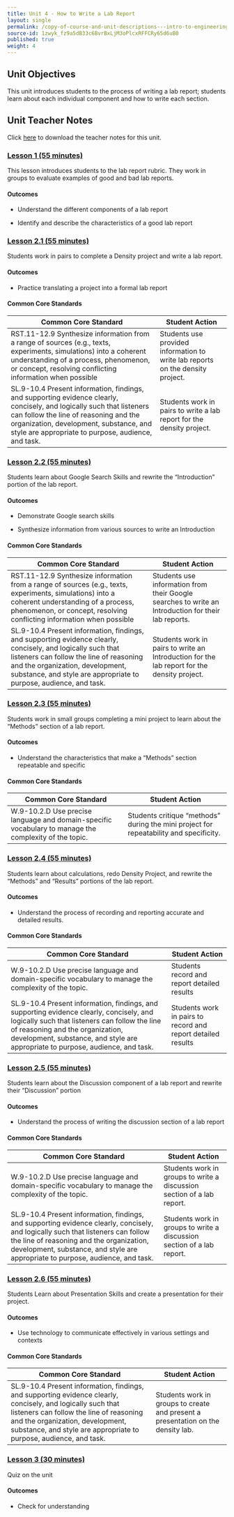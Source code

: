 ```yaml
---
title: Unit 4 - How to Write a Lab Report
layout: single
permalink: /copy-of-course-and-unit-descriptions---intro-to-engineering-de-only-copy/
source-id: 1zwyk_fz9a5dB33c6BvrBxLjM3oPlcxRFFCRy65d6uB0
published: true
weight: 4
---
```


## Unit Objectives

This unit introduces students to the process of writing a lab report; students learn about each individual component and how to write each section.

## Unit Teacher Notes

Click <a href="https://docs.google.com/document/d/1bXzpOHbNBZwU_OeHKMd91P1SttZIghAwmBrUOUOw9g0/edit?usp=sharing" target="_blank">here</a> to download the teacher notes for this unit.

### [Lesson 1 (55 minutes)](https://intro-to-engineering-design.lsupathways.org/fall-semester/4_unit_4/1_lesson_1/)

This lesson introduces students to the lab report rubric. They work in groups to evaluate examples of good and bad lab reports. 

#### Outcomes

- Understand the different components of a lab report

- Identify and describe the characteristics of a good lab report

### [Lesson 2.1 (55 minutes)](https://intro-to-engineering-design.lsupathways.org/fall-semester/4_unit_4/2_lesson_2/)

Students work in pairs to complete a Density project and write a lab report.

#### Outcomes

- Practice translating a project into a formal lab report

#### Common Core Standards

| Common Core Standard                                                                                                                                                                                                                                            	| Student Action                                                                 	|
|-----------------------------------------------------------------------------------------------------------------------------------------------------------------------------------------------------------------------------------------------------------------	|--------------------------------------------------------------------------------	|
|  RST.11-12.9 Synthesize information from a range of sources (e.g., texts, experiments, simulations) into a coherent understanding of a process, phenomenon, or concept, resolving conflicting information when possible                                         	| Students use provided information to write lab reports on the density project. 	|
| SL.9-10.4 Present information, findings, and supporting evidence clearly, concisely, and logically such that listeners can follow the line of reasoning and the organization, development, substance, and style are appropriate to purpose, audience, and task. 	| Students work in pairs to write a lab report for the density project.          	|

### [Lesson 2.2 (55 minutes)](https://intro-to-engineering-design.lsupathways.org/fall-semester/4_unit_4/2_lesson_2/)

Students learn about Google Search Skills and rewrite the “Introduction” portion of the lab report.

#### Outcomes

- Demonstrate Google search skills

- Synthesize information from various sources to write an Introduction

#### Common Core Standards

| Common Core Standard                                                                                                                                                                                                                                            	| Student Action                                                                                      	|
|-----------------------------------------------------------------------------------------------------------------------------------------------------------------------------------------------------------------------------------------------------------------	|-----------------------------------------------------------------------------------------------------	|
| RST.11-12.9 Synthesize information from a range of sources (e.g., texts, experiments, simulations) into a coherent understanding of a process, phenomenon, or concept, resolving conflicting information when possible                                          	| Students use information from their Google searches to write an Introduction for their lab reports. 	|
| SL.9-10.4 Present information, findings, and supporting evidence clearly, concisely, and logically such that listeners can follow the line of reasoning and the organization, development, substance, and style are appropriate to purpose, audience, and task. 	| Students work in pairs to write an Introduction for the lab report for the density project.         	|

### [Lesson 2.3 (55 minutes)](https://intro-to-engineering-design.lsupathways.org/fall-semester/4_unit_4/2_lesson_2/)

 Students work in small groups completing a mini project to learn about the “Methods” section of a lab report.

#### Outcomes 

- Understand the characteristics that make a “Methods” section repeatable and specific

#### Common Core Standards

| Common Core Standard                                                                                  	| Student Action                                                                         	|
|-------------------------------------------------------------------------------------------------------	|----------------------------------------------------------------------------------------	|
| W.9-10.2.D Use precise language and domain-specific vocabulary to manage the complexity of the topic. 	| Students critique “methods” during the mini project for repeatability and specificity. 	|

### [Lesson 2.4 (55 minutes)](https://intro-to-engineering-design.lsupathways.org/fall-semester/4_unit_4/2_lesson_2/)

Students learn about calculations, redo Density Project, and rewrite the “Methods” and “Results” portions of the lab report.

#### Outcomes 

- Understand the process of recording and reporting accurate and detailed results.

#### Common Core Standards

| Common Core Standard                                                                                                                                                                                                                                            	| Student Action                                               	|
|-----------------------------------------------------------------------------------------------------------------------------------------------------------------------------------------------------------------------------------------------------------------	|--------------------------------------------------------------	|
| W.9-10.2.D Use precise language and domain-specific vocabulary to manage the complexity of the topic.                                                                                                                                                           	| Students record and report detailed results                  	|
| SL.9-10.4 Present information, findings, and supporting evidence clearly, concisely, and logically such that listeners can follow the line of reasoning and the organization, development, substance, and style are appropriate to purpose, audience, and task. 	| Students work in pairs to record and report detailed results 	|

### [Lesson 2.5 (55 minutes)](https://intro-to-engineering-design.lsupathways.org/fall-semester/4_unit_4/2_lesson_2/)

 Students learn about the Discussion component of a lab report and rewrite their “Discussion” portion

#### Outcomes 

- Understand the process of writing the discussion section of a lab report

#### Common Core Standards

| Common Core Standard                                                                                                                                                                                                                                            	| Student Action                                                         	|
|-----------------------------------------------------------------------------------------------------------------------------------------------------------------------------------------------------------------------------------------------------------------	|------------------------------------------------------------------------	|
| W.9-10.2.D Use precise language and domain-specific vocabulary to manage the complexity of the topic.                                                                                                                                                           	| Students work in groups to write a discussion section of a lab report. 	|
| SL.9-10.4 Present information, findings, and supporting evidence clearly, concisely, and logically such that listeners can follow the line of reasoning and the organization, development, substance, and style are appropriate to purpose, audience, and task. 	| Students work in groups to write a discussion section of a lab report. 	|

### [Lesson 2.6  (55 minutes)](https://intro-to-engineering-design.lsupathways.org/fall-semester/4_unit_4/2_lesson_2/) 

Students Learn about Presentation Skills and create a presentation for their project.

#### Outcomes

- Use technology to communicate effectively in various settings and contexts

#### Common Core Standards

| Common Core Standard                                                                                                                                                                                                                                            	| Student Action                                                                   	|
|-----------------------------------------------------------------------------------------------------------------------------------------------------------------------------------------------------------------------------------------------------------------	|----------------------------------------------------------------------------------	|
| SL.9-10.4 Present information, findings, and supporting evidence clearly, concisely, and logically such that listeners can follow the line of reasoning and the organization, development, substance, and style are appropriate to purpose, audience, and task. 	| Students work in groups to create and present a presentation on the density lab. 	|

### [Lesson 3 (30 minutes)](https://intro-to-engineering-design.lsupathways.org/fall-semester/4_unit_4/3_lesson_3/)

Quiz on the unit

#### Outcomes

- Check for understanding





